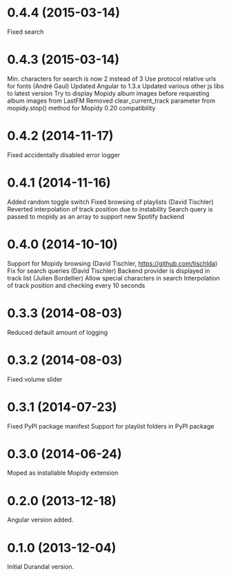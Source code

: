 # 0.4.4 (2015-03-14)

Fixed search

# 0.4.3 (2015-03-14)

Min. characters for search is now 2 instead of 3
Use protocol relative urls for fonts (André Gaul)
Updated Angular to 1.3.x
Updated various other js libs to latest version
Try to display Mopidy album images before requesting album images from LastFM
Removed clear_current_track parameter from mopidy.stop() method for Mopidy 0.20 compatibility

# 0.4.2 (2014-11-17)

Fixed accidentally disabled error logger

# 0.4.1 (2014-11-16)

Added random toggle switch
Fixed browsing of playlists (David Tischler)
Reverted interpolation of track position due to instability
Search query is passed to mopidy as an array to support new Spotify backend

# 0.4.0 (2014-10-10)

Support for Mopidy browsing (David Tischler, https://github.com/tischlda)
Fix for search queries (David Tischler)
Backend provider is displayed in track list (Julien Bordellier)
Allow special characters in search
Interpolation of track position and checking every 10 seconds

# 0.3.3 (2014-08-03)

Reduced default amount of logging

# 0.3.2 (2014-08-03)

Fixed volume slider

# 0.3.1 (2014-07-23)

Fixed PyPI package manifest
Support for playlist folders in PyPI package

# 0.3.0 (2014-06-24)

Moped as installable Mopidy extension

# 0.2.0 (2013-12-18)

Angular version added.


# 0.1.0 (2013-12-04)

Initial Durandal version.